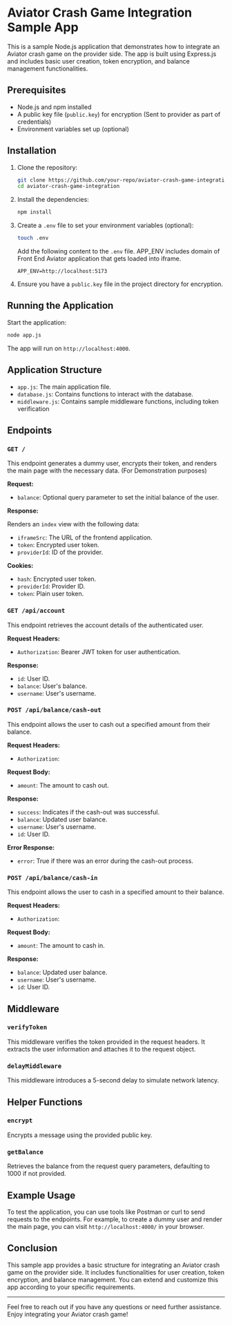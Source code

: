 
# Aviator Crash Game Integration Sample App

This is a sample Node.js application that demonstrates how to integrate an Aviator crash game on the provider side. The app is built using Express.js and includes basic user creation, token encryption, and balance management functionalities.

## Prerequisites

- Node.js and npm installed
- A public key file (`public.key`) for encryption (Sent to provider as part of credentials)
- Environment variables set up (optional)

## Installation

1. Clone the repository:

   ```bash
   git clone https://github.com/your-repo/aviator-crash-game-integration.git
   cd aviator-crash-game-integration
   ```

2. Install the dependencies:

   ```bash
   npm install
   ```

3. Create a `.env` file to set your environment variables (optional):

   ```bash
   touch .env
   ```

   Add the following content to the `.env` file. APP_ENV includes domain of Front End Aviator application that gets loaded into iframe.

   ```env
   APP_ENV=http://localhost:5173
   ```

4. Ensure you have a `public.key` file in the project directory for encryption.

## Running the Application

Start the application:

```bash
node app.js
```

The app will run on `http://localhost:4000`.

## Application Structure

- `app.js`: The main application file.
- `database.js`: Contains functions to interact with the database.
- `middleware.js`: Contains sample middleware functions, including token verification

## Endpoints

### `GET /`

This endpoint generates a dummy user, encrypts their token, and renders the main page with the necessary data. (For Demonstration purposes)

**Request:**

- `balance`: Optional query parameter to set the initial balance of the user.

**Response:**

Renders an `index` view with the following data:

- `iframeSrc`: The URL of the frontend application.
- `token`: Encrypted user token.
- `providerId`: ID of the provider.

**Cookies:**

- `hash`: Encrypted user token.
- `providerId`: Provider ID.
- `token`: Plain user token.

### `GET /api/account`

This endpoint retrieves the account details of the authenticated user.

**Request Headers:**

- `Authorization`: Bearer JWT token for user authentication.

**Response:**

- `id`: User ID.
- `balance`: User's balance.
- `username`: User's username.

### `POST /api/balance/cash-out`

This endpoint allows the user to cash out a specified amount from their balance.

**Request Headers:**

- `Authorization`: <JWT Token>

**Request Body:**

- `amount`: The amount to cash out.

**Response:**

- `success`: Indicates if the cash-out was successful.
- `balance`: Updated user balance.
- `username`: User's username.
- `id`: User ID.

**Error Response:**

- `error`: True if there was an error during the cash-out process.

### `POST /api/balance/cash-in`

This endpoint allows the user to cash in a specified amount to their balance.

**Request Headers:**

- `Authorization`: <JWT Token>

**Request Body:**

- `amount`: The amount to cash in.

**Response:**

- `balance`: Updated user balance.
- `username`: User's username.
- `id`: User ID.

## Middleware

### `verifyToken`

This middleware verifies the token provided in the request headers. It extracts the user information and attaches it to the request object.

### `delayMiddleware`

This middleware introduces a 5-second delay to simulate network latency.

## Helper Functions

### `encrypt`

Encrypts a message using the provided public key.

### `getBalance`

Retrieves the balance from the request query parameters, defaulting to 1000 if not provided.

## Example Usage

To test the application, you can use tools like Postman or curl to send requests to the endpoints. For example, to create a dummy user and render the main page, you can visit `http://localhost:4000/` in your browser.

## Conclusion

This sample app provides a basic structure for integrating an Aviator crash game on the provider side. It includes functionalities for user creation, token encryption, and balance management. You can extend and customize this app according to your specific requirements.

---

Feel free to reach out if you have any questions or need further assistance. Enjoy integrating your Aviator crash game!
